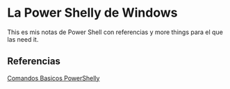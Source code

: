 
# La Power Shelly de Windows

This es mis notas de Power Shell con referencias y more things para el que las need it.


## Referencias


[Comandos Basicos PowerShelly][r1]

[r1]: https://www.xataka.com/basics/comandos-basicos-para-dar-tus-primeros-pasos-consola-windows-cmd
